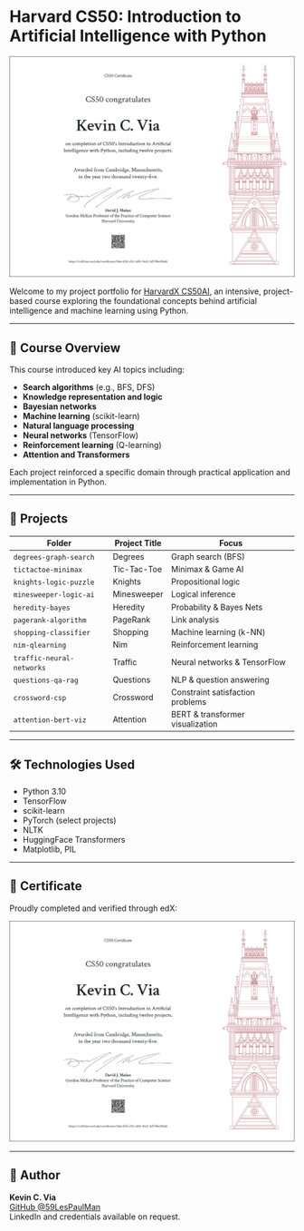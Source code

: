 # Harvard CS50: Introduction to Artificial Intelligence with Python

![CS50AI Certificate](CS50AI.png)

Welcome to my project portfolio for [HarvardX CS50AI](https://cs50.harvard.edu/ai/2020/), an intensive, project-based course exploring the foundational concepts behind artificial intelligence and machine learning using Python.

---

## 🧠 Course Overview

This course introduced key AI topics including:

- **Search algorithms** (e.g., BFS, DFS)
- **Knowledge representation and logic**
- **Bayesian networks**
- **Machine learning** (scikit-learn)
- **Natural language processing**
- **Neural networks** (TensorFlow)
- **Reinforcement learning** (Q-learning)
- **Attention and Transformers**

Each project reinforced a specific domain through practical application and implementation in Python.

---

## 📁 Projects

| Folder | Project Title | Focus |
|--------|---------------|-------|
| `degrees-graph-search` | Degrees | Graph search (BFS) |
| `tictactoe-minimax` | Tic-Tac-Toe | Minimax & Game AI |
| `knights-logic-puzzle` | Knights | Propositional logic |
| `minesweeper-logic-ai` | Minesweeper | Logical inference |
| `heredity-bayes` | Heredity | Probability & Bayes Nets |
| `pagerank-algorithm` | PageRank | Link analysis |
| `shopping-classifier` | Shopping | Machine learning (k-NN) |
| `nim-qlearning` | Nim | Reinforcement learning |
| `traffic-neural-networks` | Traffic | Neural networks & TensorFlow |
| `questions-qa-rag` | Questions | NLP & question answering |
| `crossword-csp` | Crossword | Constraint satisfaction problems |
| `attention-bert-viz` | Attention | BERT & transformer visualization |

---

## 🛠️ Technologies Used

- Python 3.10
- TensorFlow
- scikit-learn
- PyTorch (select projects)
- NLTK
- HuggingFace Transformers
- Matplotlib, PIL

---

## 📜 Certificate

Proudly completed and verified through edX:

![CS50AI Certificate](CS50AI.png)

---

## 🔗 Author

**Kevin C. Via**  
[GitHub @59LesPaulMan](https://github.com/59LesPaulMan)  
LinkedIn and credentials available on request.